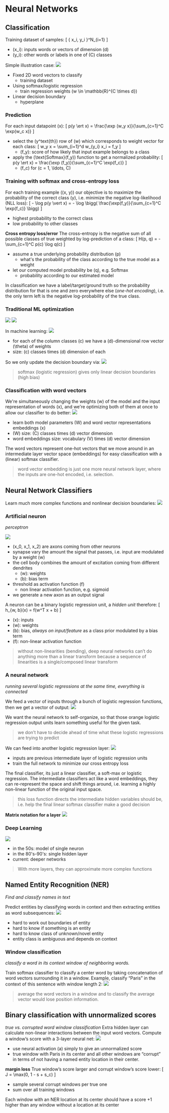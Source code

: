 # Neural Networks
## Classification
Training dataset of samples:
\[
    \{ x_i, y_i \}^N_{i=1}
\]
- \(x_i\): inputs words or vectors of dimension \(d\)
- \(y_i\): other words or labels in one of \(C\) classes

Simple illustration case:
![](img/ce20ba6a.png)
- Fixed 2D word vectors to classify
    - training dataset
- Using softmax/logistic regression
    - train regression weights \(w \in \mathbb{R}^{C \times d}\)
- Linear decision boundary
    - hyperplane

### Prediction
For each input datapoint \(x\):
\[
    p(y \ert x) = \frac{\exp (w_y x)}{\sum_{c=1}^C \exp(w_c x)}
\]
- select the \(y^text{th}\) row of \(w\) which corresponds to weight vector for each class:
    \[
        w_y x = \sum_{i=1}^d w_{y_i} x_i = f_y
    \]
    - \(f_y\): score of how likely that input example belongs to a class
- apply the \(\text{Softmax}(f_y)\)  function to get a normalized probability:
    \[
        p(y \ert x) = \frac{\exp (f_y)}{\sum_{c=1}^C \exp(f_c)}
    \]
    - \(f_c\) for \(c = 1, \ldots, C\)

### Training with softmax and cross-entropy loss
For each training example \((x, y)\) our objective is to maximize the probability of the correct class \(y\), i.e. minimize the negative log-likelihood (NLL loss):
\[
    - \log p(y \vert x) = - \log \bigg( \frac{\exp(f_y)}{\sum_{c=1}^C \exp(f_c)} \bigg)
\]
- highest probability to the correct class
- low probability to other classes

**Cross entropy loss/error**
The cross-entropy is the negative sum of all possible classes of true weighted by log-prediction of a class:
\[
    H(p, q) = - \sum_{c=1}^C p(c) \log q(c)
\]
- assume a true underlying probability distribution \(p\)
    - what's the probability of the class according to the true model as a weight
- let our computed model probability be \(q\), e.g. Softmax
    - probability according to our estimated model

In classification we have a label/target/ground truth so the probability distribution for that is one and zero everywhere else (*one-hot encoding*), i.e. the only term left is the negative log-probability of the true class.

### Traditional ML optimization
![](img/955c3dd8.png)
![](img/3e50f2b6.png)

In machine learning:
![](img/2582f639.png)
- for each of the column classes \(c\) we have a \(d\)-dimensional row vector \(\theta\) of weights
- size: \(c\) classes times \(d\) dimension of each

So we only update the decision boundary via:
![](img/c3437f0d.png)

> softmax (logistic regression) gives only linear decision boundaries (high bias)

### Classification with word vectors
We're simultaneously changing the weights \(w\) of the model and the input representation of words \(x\), and we're optimizing both of them at once to allow our classifier to do better:
![](img/4f361619.png)
- learn both model parameters \(W\) and word vector representations embeddings \(x\)
- \(W\) size: \(C\) classes times \(d\) vector dimension
- word embeddings size: vocabulary \(V\) times \(d\) vector dimension

The word vectors represent one-hot vectors that we move around in an intermediate layer vector space (embeddings) for easy classification with a (linear) softmax classifier.

> word vector embedding is just one more neural network layer, where the inputs are one-hot encoded, i.e. selection.

## Neural Network Classifiers
Learn much more complex functions and nonlinear decision boundaries:
![](img/e6bb6214.png)

### Artificial neuron
*perceptron*

![](img/31d5642a.png)
- \(x_0, x_1, x_2\) are axons coming from other neurons
- synapse vary the amount the signal that passes, i.e. input are modulated by a weight \(w\)
- the cell body combines the amount of excitation coming from different dendrites
    - \(w\): weights
    - \(b\): bias term
- threshold as activation function \(f\)
    - non linear activation function, e.g. sigmoid
- we generate a new axon as an output signal

A neuron can be a binary logistic regression unit, a *hidden unit* therefore:
\[
    h_{w, b}(x) = f(w^T x + b)
\]
- \(x\): inputs
- \(w\): weights
- \(b\): bias, *always on input/feature* as a class prior modulated by a bias term
- \(f\): non-linear activation function

> without non-linearities (bending), deep neural networks can’t do anything more than a linear transform because a sequence of linearities is a single/composed linear transform

### A neural network
*running several logistic regressions at the same time, everything is connected*

We feed a vector of inputs through a bunch of logistic regression functions, then we get a vector of output:
![](img/774532ec.png)

We want the neural network to self-organize, so that those orange logistic regression output units learn something useful for the given task.

> we don’t have to decide ahead of time what these logistic regressions are trying to predict

We can feed into another logistic regression layer:
![](img/9d321fa4.png)
- inputs are previous intermediate layer of logistic regression units
- train the full network to minimize our cross entropy loss

The final classifier, its just a linear classifier, a soft-max or logistic regression. The intermediate classifiers act like a word embeddings, they can re-represent the space and shift things around, i.e. learning a highly non-linear function of the original input space.

> this loss function directs the intermediate hidden variables should be, i.e. help the final linear softmax classifier make a good decision

**Matrix notation for a layer**
![](img/e53c2e84.png)

### Deep Learning
![](img/3cd2c006.png)
- in the 50s: model of single neuron
- in the 80's-90's: single hidden layer
- current: deeper networks

> With more layers, they can approximate more complex functions

## Named Entity Recognition (NER)
*Find and classify names in text*

Predict entities by classifying words in context and then extracting entities as word subsequences:
![](img/93eed465.png)
- hard to work out boundaries of entity
- hard to know if something is an entity
- hard to know class of unknown/novel entity
- entity class is ambiguous and depends on context

### Window classification
*classify a word in its context window of neighboring words.*

Train softmax classifier to classify a center word by taking concatenation of word vectors surrounding it in a window. Example, classify “Paris” in the context of this sentence with window length 2:
![](img/6e904d38.png)

> average the word vectors in a window and to classify the average vector would lose position information.

## Binary classification with unnormalized scores
*true vs. corrupted word window classification*
Extra hidden layer can calculate non-linear interactions between the input word vectors. Compute a window’s score with a 3-layer neural net:
![](img/1edd494e.png)
- use neural activation \(a\) simply to give an unnormalized score
- true window with Paris in its center and all other windows are “corrupt” in terms of not having a named entity location in their center.

**margin loss**
True window’s score larger and corrupt window’s score lower:
\[
    J = \max(0, 1 - s + s_c)
\]
- sample several corrupt windows per true one
- sum over all training windows

Each window with an NER location at its center should have a score +1 higher than any window without a location at its center
